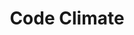 ---
blog: https://codeclimate.com/blog
facebook: https://www.facebook.com/codeclimate
logohandle: codeclimate
sort: codeclimate
title: Code Climate
twitter: codeclimate
website: https://codeclimate.com/
---